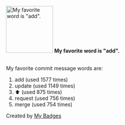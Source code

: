 <img src="https://my-badges.github.io/my-badges/favorite-word.png" alt="My favorite word is &quot;add&quot;." title="My favorite word is &quot;add&quot;." width="128">
<strong>My favorite word is &quot;add&quot;.</strong>
<br><br>

My favorite commit message words are:

1. add (used 1577 times)
2. update (used 1149 times)
3. :arrow_up: (used 875 times)
4. request (used 756 times)
5. merge (used 754 times)


Created by <a href="https://github.com/my-badges/my-badges">My Badges</a>